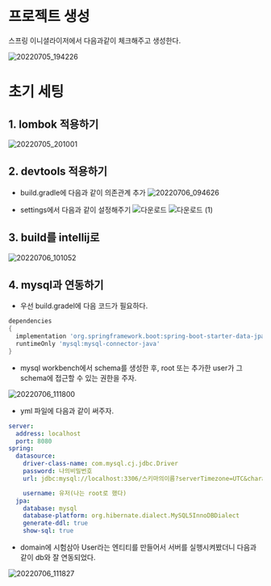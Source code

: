 # 프로젝트 생성

스프링 이니셜라이저에서 다음과같이 체크해주고 생성한다.

![20220705_194226](https://user-images.githubusercontent.com/97036481/177454579-cb08868f-8e3c-4b24-8237-43b2fe12924d.png)

# 초기 세팅



## 1. lombok 적용하기

![20220705_201001](https://user-images.githubusercontent.com/97036481/177454805-840cdef0-51b3-4e24-81d3-4127b919f8a9.png)

## 2. devtools 적용하기

* build.gradle에 다음과 같이 의존관계 추가
![20220706_094626](https://user-images.githubusercontent.com/97036481/177454915-f6a23295-10f2-42f2-b315-f16d190dae3e.png)

* settings에서 다음과 같이 설정해주기
![다운로드](https://user-images.githubusercontent.com/97036481/177455115-43333b15-45ca-4167-9d43-83e6b1900642.png)
![다운로드 (1)](https://user-images.githubusercontent.com/97036481/177455141-a9f59f53-5321-4d95-b011-0963a94859bf.png)

## 3. build를 intellij로
![20220706_101052](https://user-images.githubusercontent.com/97036481/177455037-fbd14fc0-4f6d-4584-bd74-df4f076ed9d0.png)

## 4. mysql과 연동하기

* 우선 build.gradel에 다음 코드가 필요하다.

```gradle
dependencies
{
  implementation 'org.springframework.boot:spring-boot-starter-data-jpa'
  runtimeOnly 'mysql:mysql-connector-java'
}
```
* mysql workbench에서 schema를 생성한 후, root 또는 추가한 user가 그 schema에 접근할 수 있는 권한을 주자.

![20220706_111800](https://user-images.githubusercontent.com/97036481/177456530-955749ab-f9f3-48d9-86c9-5f4ec4d493c9.png)

* yml 파일에 다음과 같이 써주자.

```yml
server:
  address: localhost
  port: 8080
spring:
  datasource:
    driver-class-name: com.mysql.cj.jdbc.Driver
    password: 나의비밀번호
    url: jdbc:mysql://localhost:3306/스키마의이름?serverTimezone=UTC&characterEncoding=UTF-8

    username: 유저(나는 root로 했다)
  jpa:
    database: mysql
    database-platform: org.hibernate.dialect.MySQL5InnoDBDialect
    generate-ddl: true
    show-sql: true
```

* domain에 시험삼아 User라는 엔티티를 만들어서 서버를 실행시켜봤더니 다음과 같이 db와 잘 연동되었다.

![20220706_111827](https://user-images.githubusercontent.com/97036481/177456964-d7f970a3-acfd-4071-9f37-e7bead639443.png)


